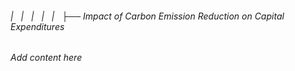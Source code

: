 ###### |   |   |   |   |   ├── Impact of Carbon Emission Reduction on Capital Expenditures

*Add content here*